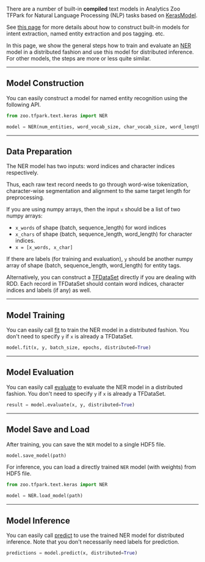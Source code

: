 There are a number of built-in __compiled__ text models in Analytics Zoo TFPark for Natural Language Processing (NLP) tasks based on [KerasModel](../APIGuide/TFPark/model/).

See [this page](../APIGuide/TFPark/text-models/) for more details about how to construct built-in models for intent extraction, named entity extraction and pos tagging. etc.

In this page, we show the general steps how to train and evaluate an [NER](../APIGuide/TFPark/text-models/#named-entity-recognition) model in a distributed fashion and use this model for distributed inference.
For other models, the steps are more or less quite similar.


---
## **Model Construction**
You can easily construct a model for named entity recognition using the following API.

```python
from zoo.tfpark.text.keras import NER

model = NER(num_entities, word_vocab_size, char_vocab_size, word_length)
```


---
## **Data Preparation**
The NER model has two inputs: word indices and character indices respectively.

Thus, each raw text record needs to go through word-wise tokenization, character-wise segmentation and alignment to the same target length for preprocessing.

If you are using numpy arrays, then the input `x` should be a list of two numpy arrays:

- `x_words` of shape (batch, sequence_length) for word indices
- `x_chars` of shape (batch, sequence_length, word_length) for character indices.
- `x = [x_words, x_char]`

If there are labels (for training and evaluation), `y` should be another numpy array of shape (batch, sequence_length, word_length) for entity tags.

Alternatively, you can construct a [TFDataSet](../ProgrammingGuide/tensorflow/#tfdataset) directly if you are dealing with RDD.
Each record in TFDataSet should contain word indices, character indices and labels (if any) as well.


---
## **Model Training**
You can easily call [fit](../APIGuide/TFPark/model/#fit) to train the NER model in a distributed fashion. You don't need to specify `y` if `x` is already a TFDataSet.

```python
model.fit(x, y, batch_size, epochs, distributed=True)
```


---
## **Model Evaluation**
You can easily call [evaluate](../APIGuide/TFPark/model/#evaluate) to evaluate the NER model in a distributed fashion. You don't need to specify `y` if `x` is already a TFDataSet.

```python
result = model.evaluate(x, y, distributed=True)
```


---
## **Model Save and Load**
After training, you can save the `NER` model to a single HDF5 file.

```python
model.save_model(path)
```

For inference, you can load a directly trained `NER` model (with weights) from HDF5 file.

```python
from zoo.tfpark.text.keras import NER

model = NER.load_model(path)
```


---
## **Model Inference**
You can easily call [predict](../APIGuide/TFPark/model/#predict) to use the trained NER model for distributed inference. Note that you don't necessarily need labels for prediction.

```python
predictions = model.predict(x, distributed=True)
```
